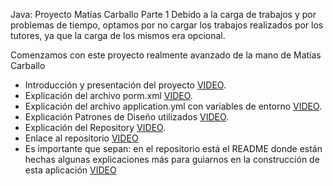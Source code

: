 Java: Proyecto Matías Carballo Parte 1
Debido a la carga de trabajos y por problemas de tiempo, optamos por no cargar los trabajos realizados 
por los tutores, ya que la carga de los mismos era opcional.

Comenzamos con este proyecto realmente avanzado de la mano de Matías Carballo
*  Introducción y presentación del proyecto
  [VIDEO](https://drive.google.com/file/d/15tHg2kKAaRtU-A8WZA4TVUb5M0mTfLfj/view?usp=drive_link).
* Explicación del archivo porm.xml
[VIDEO](https://drive.google.com/file/d/1v2OnpFSJWAhPz479Epr-N4k0HP1bHuFb/view?usp=drive_link).
* Explicación del archivo application.yml con variables de entorno
[VIDEO](https://drive.google.com/file/d/1X1GCed6CMSge1AY1zjLfNAKlzM7gZen0/view?usp=drive_link).
* Explicación Patrones de Diseño utilizados
[VIDEO](https://drive.google.com/file/d/1C4c82XA1ff3Z8yozAXJUabtfPpaEuuh5/view?usp=drive_link).
* Explicación del Repository
[VIDEO](https://drive.google.com/file/d/1BfDYKsfQFWBbBxtuEiTKaxfHqBdfYFUf/view?usp=drive_link).
* Enlace al repositorio
[VIDEO](https://github.com/lokywolf2295/ToDo_Front_-_API.git)
* Es importante que sepan: en el repositorio está el README donde están hechas algunas explicaciones más para guiarnos en la construcción de esta aplicación
[VIDEO]([https://github.com/lokywolf2295/ToDo_Front_-_API.git](https://ed.team/blog/servidores-vs-serverless-cual-es-la-mejor-opcion?utm_source=brevo&utm_campaign=%20Newsletter%20151%20%20servidores%20vs%20serverless&utm_medium=email)https://ed.team/blog/servidores-vs-serverless-cual-es-la-mejor-opcion?utm_source=brevo&utm_campaign=%20Newsletter%20151%20%20servidores%20vs%20serverless&utm_medium=email)
